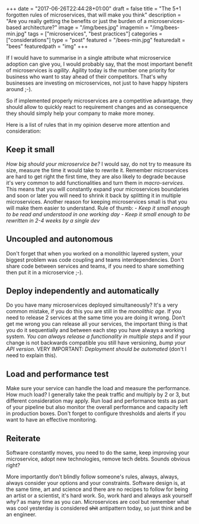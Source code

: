 +++
date = "2017-06-26T22:44:28+01:00"
draft = false
title = "The 5+1 forgotten rules of microservices, that will make you think"
description = "Are you really getting the benefits or just the burden of a microservices-based architecture?"
image = "/img/bees.jpg"
imagemin = "/img/bees-min.jpg"
tags = ["microservices", "best practices"]
categories = ["considerations"]
type = "post"
featured = "/bees-min.jpg"
featuredalt = "bees"
featuredpath = "img"
+++

If I would have to summarise in a single attribute what microservice adoption can give you, I would probably say, that the most important benefit of microservices is *agility*. Agility today is the number one priority for business who want to stay ahead of their competitors. That's why businesses are investing on microservices, not just to have happy hipsters around ;-).

So if implemented properly microservices are a competitive advantage, they should allow to quickly react to requirement changes and as consequence they should simply help your company to make more money.

Here is a list of rules that in my opinion deserve more attention and consideration:


## Keep it small
*How big should your microservice be?* I would say, do not try to measure its size, measure the time it would take to rewrite it. Remember microservices are hard to get right the first time, they are also likely to degrade because it's very common to add functionalities and turn them in *macro-services*. This means that you will constantly expand your microservices boundaries and soon or later you will need to shrink it back by splitting it in multiple microservices. Another reason for keeping microservices small is that you will make them easier to understand.
Rule of thumb:
*- Keep it small enough to be read and understood in one working day*
*- Keep it small enough to be rewritten in 2-4 weeks by a single dev*

## Uncoupled and autonomous
Don't forget that when you worked on a monolithic layered system, your biggest problem was code coupling and teams interdependencies. Don't share code between services and teams, if you need to share something then put it in a microservice ;-).

## Deploy independently and automatically
Do you have many microservices deployed simultaneously? It's a very common mistake, if you do this you are still in the *monolithic age*. If you need to release 2 services at the same time you are doing it wrong. Don't get me wrong you can release all your services, the important thing is that you do it sequentially and between each step you have always a working system.
*You can always release a functionality in multiple steps* and if your change is not backwards compatible you still have versioning, *bump your API version*.
VERY IMPORTANT: *Deployment should be automated* (don't I need to explain this).

## Load and performance test
Make sure your service can handle the load and measure the performance. How much load? I generally take the peak traffic and multiply by 2 or 3, but different consideration may apply. Run load and performance tests as part of your pipeline but also monitor the overall performance and capacity left in production boxes. Don't forget to configure thresholds and alerts if you want to have an effective monitoring.

## Reiterate
Software constantly moves, you need to do the same, keep improving your microservice, adopt new technologies, remove tech debts. Sounds obvious right?

More importantly don't blindly follow someone's rules, always, always, always consider your options and your constraints. Software design is, at the same time, art and science and there are no recipes to follow for being an artist or a scientist, it's hard work. So, work hard and always ask yourself _why?_ as many time as you can.
Microservices are cool but remember what was cool yesterday is considered ~~shit~~ antipattern today, so just think and be an engineer.
